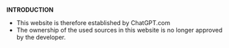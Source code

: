 **INTRODUCTION**

* This website is therefore established by ChatGPT.com
* The ownership of the used sources in this website is no longer approved by the developer.
